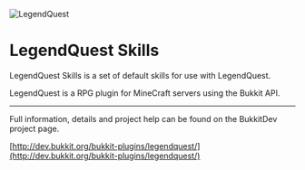 ![LegendQuest](http://dev.bukkit.org/media/images/73/534/legend-quest-logo.png)

LegendQuest Skills
==================

LegendQuest Skills is a set of default skills for use with LegendQuest.

LegendQuest is a RPG plugin for MineCraft servers using the Bukkit API.

****************

Full information, details and project help can be found on the BukkitDev project page.

[http://dev.bukkit.org/bukkit-plugins/legendquest/](http://dev.bukkit.org/bukkit-plugins/legendquest/)

